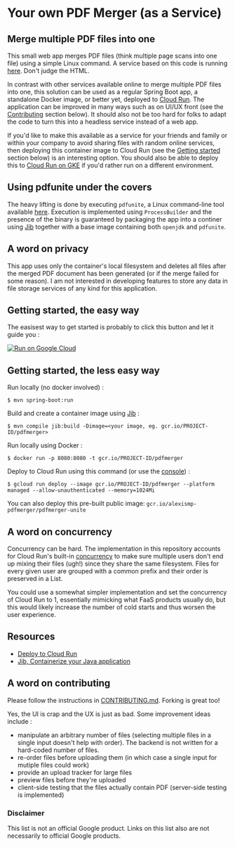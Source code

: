 # Your own PDF Merger (as a Service)

## Merge multiple PDF files into one

This small web app merges PDF files (think multiple page scans into one file) using a simple Linux command.
A service based on this code is running [here](https://pdf-merger-unite-nmv4siw5tq-ew.a.run.app/). Don't judge the HTML.

In contrast with other services available online to merge multiple PDF files into one, this solution can be used as a regular Spring Boot app, a standalone Docker image, or better yet, deployed to [Cloud Run](cloud.run). The application can be improved in many ways such as on UI/UX front (see the [Contributing](#a-word-on-contributing) section below). It should also not be too hard for folks to adapt the code to turn this into a headless service instead of a web app.

If you'd like to make this available as a service for your friends and family or within your company to avoid sharing files with random online services, then deploying this container image to Cloud Run (see the [Getting started](#getting-started) section below) is an interesting option. You should also be able to deploy this to [Cloud Run on GKE](https://cloud.google.com/run/docs/gke/setup) if you'd rather run on a different environment.

## Using pdfunite under the covers

The heavy lifting is done by executing `pdfunite`, a Linux command-line tool available [here](https://github.com/mtgrosser/pdfunite). Execution is implemented using `ProcessBuilder` and the presence of the binary is guaranteed by packaging the app into a continer using [Jib](https://github.com/GoogleContainerTools/jib) together with a base image containing both `openjdk` and `pdfunite`.

## A word on privacy

This app uses only the container's local filesystem and deletes all files after the merged PDF document has been generated (or if the merge failed for some reason).
I am not interested in developing features to store any data in file storage services of any kind for this application.

## Getting started, the easy way

The easisest way to get started is probably to click this button and let it guide you :

[![Run on Google Cloud](https://deploy.cloud.run/button.svg)](https://deploy.cloud.run)

## Getting started, the less easy way

Run locally (no docker involved) :

`$ mvn spring-boot:run`

Build and create a container image using [Jib](https://github.com/GoogleContainerTools/jib) :

`$ mvn compile jib:build -Dimage=<your image, eg. gcr.io/PROJECT-ID/pdfmerger>`

Run locally using Docker :

`$ docker run -p 8080:8080 -t gcr.io/PROJECT-ID/pdfmerger`

Deploy to Cloud Run using this command (or use the [console](https://console.cloud.google.com/run)) :

`$ gcloud run deploy --image gcr.io/PROJECT-ID/pdfmerger --platform managed --allow-unauthenticated --memory=1024Mi `

You can also deploy this pre-built public image: `gcr.io/alexismp-pdfmerger/pdfmerger-unite`

## A word on concurrency

Concurrency can be hard. The implementation in this repository accounts for Cloud Run's built-in [concurrency](https://cloud.google.com/run/docs/about-concurrency) to make sure multiple users don't end up mixing their files (ugh!) since they share the same filesystem. Files for every given user are grouped with a common prefix and their order is preserved in a List.

You could use a somewhat simpler implementation and set the concurrency of Cloud Run to 1, essentially mimicking what FaaS products usually do, but this would likely increase the number of cold starts and thus worsen the user experience.

## Resources
* [Deploy to Cloud Run](https://cloud.google.com/run/docs/quickstarts/build-and-deploy)
* [Jib, Containerize your Java application](https://github.com/GoogleContainerTools/jib)

## A word on contributing

Please follow the instructions in [CONTRIBUTING.md](CONTRIBUTING.md). Forking is great too!

Yes, the UI is crap and the UX is just as bad. Some improvement ideas include :
* manipulate an arbitrary number of files (selecting multiple files in a single input doesn't help with order). The backend is not written for a hard-coded number of files.
* re-order files before uploading them (in which case a single input for mutiple files could work)
* provide an upload tracker for large files
* preview files before they're uploaded
* client-side testing that the files actually contain PDF (server-side testing is implemented)

### Disclaimer

This list is not an official Google product. Links on this list also are not necessarily to official Google products.
